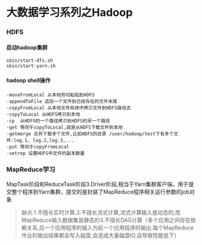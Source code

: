 # 大数据学习系列之Hadoop

### HDFS
#### 启动hadoop集群
```
sbin/start-dfs.sh
sbin/start-yarn.sh
```
#### hadoop shell操作
```shell script
-moveFromLocal 从本地剪切粘贴到HDFS
-appendToFile 追加一个文件到已经存在的文件末尾
-copyFromLocal 从本地文件系统中拷贝文件到HDFS路径去
-copyToLocal 从HDFS拷贝到本地
-cp  从HDFS的一个路径拷贝到HDFS的另一个路径
-get 等同于copyToLocal,就是从HDFS下载文件到本地
-getmerge 合并下载多个文件,比如HDFS的目录 /user/hadoop/test下有多个文件:log.1, log.2,log.3,...
-put 等同于copyFromLocal
-setrep 设置HDFS中文件的副本数量
```

### MapReduce学习
MapTask阶段和ReduceTask阶段3.Driver阶段,相当于Yarn集群客户端，用于提交整个程序到Yarn集群，提交的是封装了MapReduce程序相关运行参数的job对象
> 缺点:1.不擅长实时计算,2.不擅长流式计算,流式计算输入是动态的,而MapReduce输入数据集是静态的3.不擅长DAG计算（多个应用之间存在依赖关系,后一个应用程序的输入为前一个应用程序的输出.每个MapReduce作业的输出结果都会写入磁盘,会造成大量磁盘IO,会导致性能低下）



